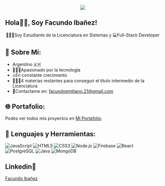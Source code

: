 <p align="center">
  <img src="https://media.giphy.com/media/rJsMvyk7AHHiW9qKLM/giphy.gif?cid=790b7611qcntugt2vuq441b17d2panfhabr3scria23nt6hd&ep=v1_gifs_search&rid=giphy.gif&ct=g" />
</p>

## Hola👋🏼, Soy Facundo Ibañez!

<p align="center">
  👨🏼‍🎓Soy Estudiante de la Licenciatura en Sistemas y 💻Full-Stack Developer
</p>

## 📌 Sobre Mí:
- Argentino 🇦🇷
- 👨🏼‍💻Apasionado por la tecnología
- 🔝En constante crecimiento
- 👨🏼‍🎓4 materias restantes para conseguir el titulo intermedio de la Licenciatura
- 📩Contactame en: [facundoemiliano.21@gmail.com](mailto:facundoemiliano.21@gmail.co)

## 🌐 Portafolio:
Podes ver todos mis proyectos en [Mi Portafolio](https://facuib.netlify.app).

## 🔨 Lenguajes y Herramientas:
![JavaScript](https://img.shields.io/badge/JavaScript-F7DF1E?style=for-the-badge&logo=javascript&logoColor=black)
![HTML5](https://img.shields.io/badge/HTML5-E34F26?style=for-the-badge&logo=html5&logoColor=white)
![CSS3](https://img.shields.io/badge/CSS3-1572B6?style=for-the-badge&logo=css3&logoColor=white)
![Node.js](https://img.shields.io/badge/Node.js-339933?style=for-the-badge&logo=node.js&logoColor=white)
![Firebase](https://img.shields.io/badge/Firebase-FFCA28?style=for-the-badge&logo=firebase&logoColor=black)
![React](https://img.shields.io/badge/React-20232A?style=for-the-badge&logo=react&logoColor=61DAFB)
![PostgreSQL](https://img.shields.io/badge/PostgreSQL-316192?style=for-the-badge&logo=postgresql&logoColor=white)
![Java](https://img.shields.io/badge/Java-007396?style=for-the-badge&logo=java&logoColor=white)
![MongoDB](https://img.shields.io/badge/MongoDB-4EA94B?style=for-the-badge&logo=mongodb&logoColor=white)

## Linkedin💼
[Facundo Ibañez](https://www.linkedin.com/in/facundoibañez/)
